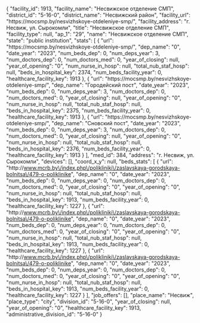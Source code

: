 {
    "facility_id": 1913,
    "facility_name": "Несвижское отделение СМП",
    "district_id": "5-16-0",
    "district_name": "Несвижский район",
    "facility_url": "https:\/\/mocsmp.by\/nesvizhskoye-otdeleniye-smp\/",
    "facility_address": "г. Несвиж, ул. Сырокомли",
    "title": "Несвижское отделение СМП",
    "facility_type": null,
    "ap_1": "29",
    "name": "Несвижское отделение СМП",
    "state": "public institution",
    "stats": [
        {
            "url": "https:\/\/mocsmp.by\/nesvizhskoye-otdeleniye-smp\/",
            "dep_name": "0",
            "date_year": "2023",
            "num_beds_dep": 0,
            "num_deps_year": 3,
            "num_doctors_dep": 0,
            "num_doctors_med": 0,
            "year_of_closing": null,
            "year_of_opening": "0",
            "num_nurse_in_hosp": null,
            "total_nub_staf_hosp": null,
            "beds_in_hospital_key": 2374,
            "num_beds_facility_year": 0,
            "healthcare_facility_key": 1913
        },
        {
            "url": "https:\/\/mocsmp.by\/nesvizhskoye-otdeleniye-smp\/",
            "dep_name": "Городейский пост",
            "date_year": "2023",
            "num_beds_dep": 0,
            "num_deps_year": 3,
            "num_doctors_dep": 0,
            "num_doctors_med": 0,
            "year_of_closing": null,
            "year_of_opening": "0",
            "num_nurse_in_hosp": null,
            "total_nub_staf_hosp": null,
            "beds_in_hospital_key": 2375,
            "num_beds_facility_year": 0,
            "healthcare_facility_key": 1913
        },
        {
            "url": "https:\/\/mocsmp.by\/nesvizhskoye-otdeleniye-smp\/",
            "dep_name": "Сновский пост",
            "date_year": "2023",
            "num_beds_dep": 0,
            "num_deps_year": 3,
            "num_doctors_dep": 0,
            "num_doctors_med": 0,
            "year_of_closing": null,
            "year_of_opening": "0",
            "num_nurse_in_hosp": null,
            "total_nub_staf_hosp": null,
            "beds_in_hospital_key": 2376,
            "num_beds_facility_year": 0,
            "healthcare_facility_key": 1913
        }
    ],
    "med_id": 384,
    "address": "г. Несвиж, ул. Сырокомли",
    "devices": [],
    "coord_x_y": null,
    "beds_stats": [
        {
            "url": "http:\/\/www.mcrb.by\/index.php\/polikliniki\/zaslavskaya-gorodskaya-bolnitsa\/479-o-poliklinike",
            "dep_name": "0",
            "date_year": "2023",
            "num_beds_dep": 0,
            "num_deps_year": 0,
            "num_doctors_dep": 0,
            "num_doctors_med": 0,
            "year_of_closing": "0",
            "year_of_opening": "0",
            "num_nurse_in_hosp": null,
            "total_nub_staf_hosp": null,
            "beds_in_hospital_key": 1913,
            "num_beds_facility_year": 0,
            "healthcare_facility_key": 1227
        },
        {
            "url": "http:\/\/www.mcrb.by\/index.php\/polikliniki\/zaslavskaya-gorodskaya-bolnitsa\/479-o-poliklinike",
            "dep_name": "0",
            "date_year": "2023",
            "num_beds_dep": 0,
            "num_deps_year": 0,
            "num_doctors_dep": 0,
            "num_doctors_med": 0,
            "year_of_closing": "0",
            "year_of_opening": "0",
            "num_nurse_in_hosp": null,
            "total_nub_staf_hosp": null,
            "beds_in_hospital_key": 1913,
            "num_beds_facility_year": 0,
            "healthcare_facility_key": 1227
        },
        {
            "url": "http:\/\/www.mcrb.by\/index.php\/polikliniki\/zaslavskaya-gorodskaya-bolnitsa\/479-o-poliklinike",
            "dep_name": "0",
            "date_year": "2023",
            "num_beds_dep": 0,
            "num_deps_year": 0,
            "num_doctors_dep": 0,
            "num_doctors_med": 0,
            "year_of_closing": "0",
            "year_of_opening": "0",
            "num_nurse_in_hosp": null,
            "total_nub_staf_hosp": null,
            "beds_in_hospital_key": 1913,
            "num_beds_facility_year": 0,
            "healthcare_facility_key": 1227
        }
    ],
    "job_offers": [],
    "place_name": "Несвиж",
    "place_type": "city",
    "division_id": "5-16-0",
    "year_of_closing": null,
    "year_of_opening": "0",
    "healthcare_facility_key": 1913,
    "administrative_division_id": "5-16-0"
}